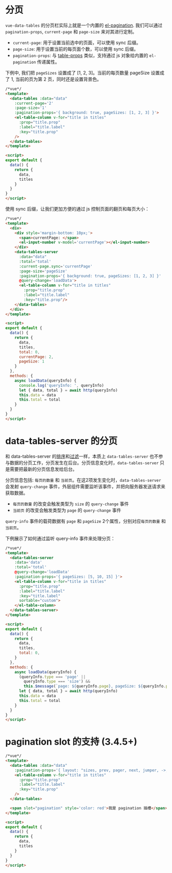 # 分页

`vue-data-tables` 的分页栏实际上就是一个内置的 [el-pagination](http://element.eleme.io/#/zh-CN/component/pagination). 我们可以通过 `pagination-props`, `current-page` 和 `page-size` 来对其进行定制。

* `current-page`: 用于设置当前选中的页面，可以使用 sync 后缀。
* `page-size`: 用于设置当前的每页面个数，可以使用 sync 后缀。
* `pagination-props`: 与 [table-props](zh-cn/basic.md?id=传递-prop-给内置的-el-table) 类似，支持通过 js 对象给内置的 `el-pagination` 传递属性。

下例中, 我们把 `pageSizes` 设置成了 [1, 2, 3]。当前的每页数量 pageSize 设置成了 1, 当前的页为第 2 页，同时还是设置背景色。

```html
/*vue*/
<template>
  <data-tables :data="data"
    :current-page='2'
    :page-size='1'
    :pagination-props='{ background: true, pageSizes: [1, 2, 3] }'>
    <el-table-column v-for="title in titles"
      :prop="title.prop"
      :label="title.label"
      :key="title.prop"
    />
  </data-tables>
</template>

<script>
export default {
  data() {
    return {
      data,
      titles
    }
  }
}
</script>
```

使用 sync 后缀，让我们更加方便的通过 js 控制页面的翻页和每页大小：


```html
/*vue*/
<template>
  <div>
    <div style='margin-bottom: 10px;'>
      <span>currentPage: </span>
      <el-input-number v-model='currentPage'></el-input-number>
    </div>
    <data-tables-server
      :data="data"
      :total='total'
      :current-page.sync='currentPage'
      :page-size='pageSize'
      :pagination-props='{ background: true, pageSizes: [1, 2, 3] }'
      @query-change='loadData'>
      <el-table-column v-for="title in titles"
        :prop="title.prop"
        :label="title.label"
        :key="title.prop"/>
    </data-tables>
  </div>
</template>

<script>
export default {
  data() {
    return {
      data,
      titles,
      total: 0,
      currentPage: 2,
      pageSize: 1
    }
  },
  methods: {
    async loadData(queryInfo) {
      console.log('queryInfo: ', queryInfo)
      let { data, total } = await http(queryInfo)
      this.data = data
      this.total = total
    }
  }
}
</script>
```

# data-tables-server 的分页

和 data-tables-server 的[排序](zh-cn/sort?id=data-tables-server-的排序)和[过滤](zh-cn/filter?id=data-tables-server-的过滤)一样，本质上 `data-tables-server` 也不参与数据的分页工作，分页发生在后台。分页信息变化时，`data-tables-server` 只是需要把最新的分页信息发给后台。

分页信息包括: `每页的数量` 和 `当前页`。在这2项发生变化时，`data-tables-server` 会发射 `query-change` 事件，外层组件需要监听该事件，并把向服务器发送请求来获取数据。

* `每页的数量` 的改变会触发类型为 `size` 的 `query-change` 事件
* `当前页` 的改变会触发类型为 `page` 的 `query-change` 事件

`query-info` 事件的载荷数据有 `page` 和 `pageSize` 2个属性，分别对应`每页的数量` 和 `当前页`。

下例展示了如何通过监听 query-info 事件来处理分页：

```html
/*vue*/
<template>
  <data-tables-server
    :data='data'
    :total='total'
    @query-change='loadData'
    :pagination-props='{ pageSizes: [5, 10, 15] }'>
    <el-table-column v-for="title in titles"
      :prop="title.prop"
      :label="title.label"
      :key="title.label"
      sortable="custom">
    </el-table-column>
  </data-tables-server>
</template>

<script>
export default {
  data() {
    return {
      data,
      titles,
      total: 0,
    }
  },
  methods: {
    async loadData(queryInfo) {
      (queryInfo.type === 'page' ||
        queryInfo.type === 'size') &&
        this.$message(`page: ${queryInfo.page}, pageSize: ${queryInfo.pageSize}`)
      let { data, total } = await http(queryInfo)
      this.data = data
      this.total = total
    }
  }
}
</script>
```

# pagination slot 的支持 (3.4.5+)

```html
/*vue*/
<template>
  <data-tables :data="data"
    :pagination-props='{ layout: "sizes, prev, pager, next, jumper, ->, total, slot" }'>
    <el-table-column v-for="title in titles"
      :prop="title.prop"
      :label="title.label"
      :key="title.prop"
    />
  </data-tables>

  <span slot="pagination" style='color: red'>我是 pagination 插槽</span>
</template>

<script>
export default {
  data() {
    return {
      data,
      titles
    }
  }
}
</script>
```